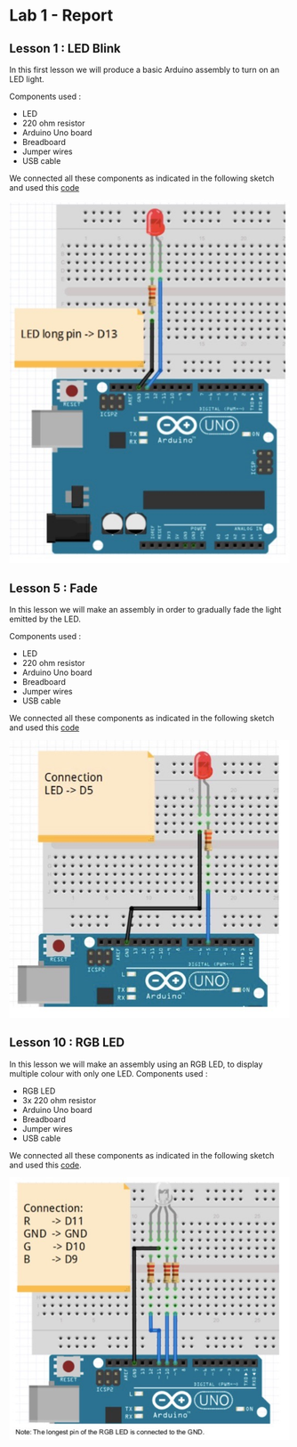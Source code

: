 # Lab 1 - Report

## Lesson 1 : LED Blink

In this first lesson we will produce a basic Arduino assembly to turn on an LED light.

Components used :
- LED
- 220 ohm resistor
- Arduino Uno board
- Breadboard
- Jumper wires
- USB cable 

We connected all these components as indicated in the following sketch and used this [code](LEDBlink.ino)

![](LEDBlink.png?raw=true)


## Lesson 5 : Fade 

In this lesson we will make an assembly in order to gradually fade the light emitted by the LED.

Components used :
- LED 
- 220 ohm resistor
- Arduino Uno board
- Breadboard
- Jumper wires
- USB cable

We connected all these components as indicated in the following sketch and used this [code](Fade.ino)

![](Fade.png?raw=true)



## Lesson 10 : RGB LED 

In this lesson we will make an assembly using an RGB LED, to display multiple colour with only one LED.
Components used :
- RGB LED
- 3x 220 ohm resistor
- Arduino Uno board
- Breadboard
- Jumper wires
- USB cable

We connected all these components as indicated in the following sketch and used this [code](RGB_LED.ino).

![](RGB_LED.png?raw=true)

 

